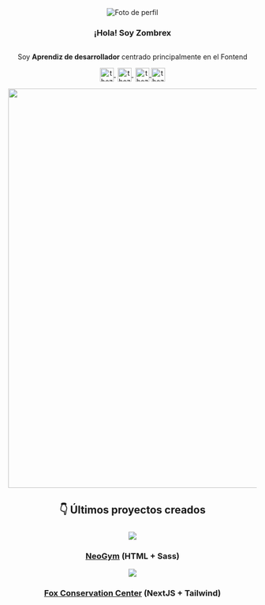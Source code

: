 <div align="center" style="display:flex; flex-direction:column;justify-content:center;align-items:center;text-align:center;margin:auto;width:"300px">
    <img src="https://thezombrex.github.io/images/me.webp" alt="Foto de perfil" style="width:"200px"; height:auto;object-fit:contain;margin:auto;display:flex;">

<h3 align="center">¡Hola! Soy Zombrex</h3>

</div>

<p align="center">Soy <strong>Aprendiz de desarrollador</strong> centrado principalmente en el Fontend</p>

<p align="center">
   <a href="https://twitter.com/TheZombrex" target="blank" style='margin-right:4px'>
    <img align="center" src="https://cdn.jsdelivr.net/npm/simple-icons@3.0.1/icons/twitter.svg" alt="thezombrex" height="28px" width="28px" />
  </a>
   <a href="https://mastodon.social/TheZombrex" target="blank" style='margin-right:4px'>
    <img align="center" src="https://cdn.jsdelivr.net/npm/simple-icons@3.0.1/icons/mastodon.svg" alt="thezombrex" height="28px" width="28px" />
  </a>
  <a href="https://github.com/TheZombrex" target="blank">
    <img align="center" src="https://cdn.jsdelivr.net/npm/simple-icons@3.0.1/icons/github.svg" alt="thezombrex" height="28px" width="28px" />
  </a>
  <a href="https://thezombrex.github.io" target="blank">
    <img align="center" src="https://thezombrex.github.io/images/icons/globe.svg" alt="thezombrex" height="28px" width="28px" />
  </a>
</p>

</a>

</p>

<img align="center" title="Proyectos" src="https://thezombrex.github.io/images/proyectos_resumen.jpg" alt="" width="809"> 


<div align="center" style="max-width:600px;display:grid;gap:.5em;grid-template-columns: repeat(auto-fit, minmax(250px, 1fr)">
    <h2>👇 Últimos proyectos creados</h2>
<article style="min-width: 250px">
    <img src="https://thezombrex.github.io/projects/images/project-gym.jpg">
    <h3>
        <a href="https://thezombrex.github.io/projects/gym/">NeoGym</a>
        (HTML + Sass)
    </h3>
</atricle>
<article style="min-width: 250px">
    <img src="https://thezombrex.github.io/projects/images/project-zorros.jpg">
    <h3>
        <a href="https://thezombrex.github.io/zorros/">Fox Conservation Center</a>
        (NextJS + Tailwind)
    </h3>
</atricle>
</div>
